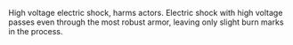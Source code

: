 High voltage electric shock, harms actors. Electric shock with high
voltage passes even through the most robust armor, leaving only slight
burn marks in the process.